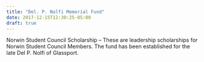 ```yaml
---
title: "Del. P. Nolfi Memorial Fund"
date: 2017-12-15T12:30:25-05:00
draft: true
---
```


Norwin Student Council Scholarship – These are leadership scholarships for Norwin Student Council Members. The fund has been established for the late Del P. Nolfi of Glassport.
